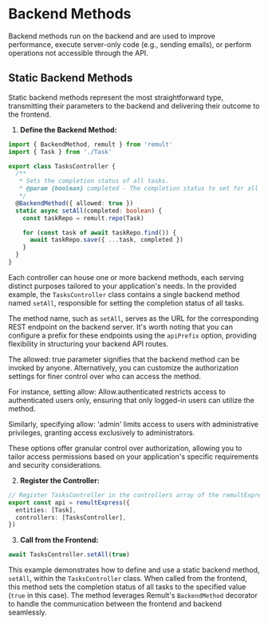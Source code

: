 # Backend Methods

Backend methods run on the backend and are used to improve performance, execute server-only code (e.g., sending emails), or perform operations not accessible through the API.

## Static Backend Methods

Static backend methods represent the most straightforward type, transmitting their parameters to the backend and delivering their outcome to the frontend.

1. **Define the Backend Method:**

```typescript
import { BackendMethod, remult } from 'remult'
import { Task } from './Task'

export class TasksController {
  /**
   * Sets the completion status of all tasks.
   * @param {boolean} completed - The completion status to set for all tasks.
   */
  @BackendMethod({ allowed: true })
  static async setAll(completed: boolean) {
    const taskRepo = remult.repo(Task)

    for (const task of await taskRepo.find()) {
      await taskRepo.save({ ...task, completed })
    }
  }
}
```

Each controller can house one or more backend methods, each serving distinct purposes tailored to your application's needs. In the provided example, the `TasksController` class contains a single backend method named `setAll`, responsible for setting the completion status of all tasks.

The method name, such as `setAll`, serves as the URL for the corresponding REST endpoint on the backend server. It's worth noting that you can configure a prefix for these endpoints using the `apiPrefix` option, providing flexibility in structuring your backend API routes.

The allowed: true parameter signifies that the backend method can be invoked by anyone. Alternatively, you can customize the authorization settings for finer control over who can access the method.

For instance, setting allow: Allow.authenticated restricts access to authenticated users only, ensuring that only logged-in users can utilize the method.

Similarly, specifying allow: 'admin' limits access to users with administrative privileges, granting access exclusively to administrators.

These options offer granular control over authorization, allowing you to tailor access permissions based on your application's specific requirements and security considerations.

2. **Register the Controller:**

```typescript
// Register TasksController in the controllers array of the remultExpress options
export const api = remultExpress({
  entities: [Task],
  controllers: [TasksController],
})
```

3. **Call from the Frontend:**

```typescript
await TasksController.setAll(true)
```

This example demonstrates how to define and use a static backend method, `setAll`, within the `TasksController` class. When called from the frontend, this method sets the completion status of all tasks to the specified value (`true` in this case). The method leverages Remult's `BackendMethod` decorator to handle the communication between the frontend and backend seamlessly.
